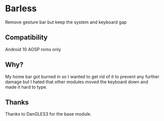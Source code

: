 # Barless

Remove gesture bar but keep the system and keyboard gap

## Compatibility

Android 10 AOSP roms only

## Why?

My home bar got burned in so I wanted to get rid of it to prevent any further damage but I hated that other modules moved the keyboard down and made it hard to type.

## Thanks

Thanks to DanGLES3 for the base module.